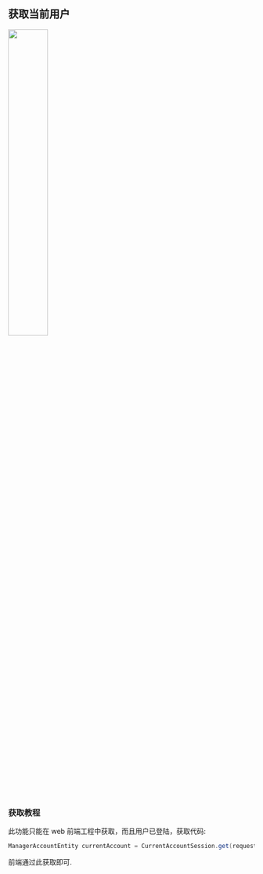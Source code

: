## 获取当前用户

<p class="show-images"><img src="/images/undraw_work_time_lhoj.svg" width="40%" /></p>

### 获取教程

此功能只能在 web 前端工程中获取，而且用户已登陆，获取代码:

```java
ManagerAccountEntity currentAccount = CurrentAccountSession.get(request) ;
```

前端通过此获取即可.
